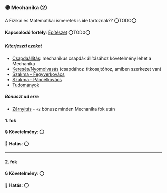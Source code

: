 ### 🟣 Mechanika (2)

A Fizikai és Matematikai ismeretek is ide tartoznak?? ⭕TODO⭕

**Kapcsolódó fortély**: [Építészet](epiteszet.md) ⭕TODO⭕

##### Kiterjeszti ezeket
- [Csapdaállítás](../kepzettsegek/csapdaallitas.md): mechanikus csapdák állításához követelmény lehet a Mechanika
- [Keresés/Nyomolvasás](kereses_nyomolvasas.md) (csapdához, titkosajtóhoz, amiben szerkezet van)
- [Szakma - Fegyverkovács](../kepzettsegek/szakma.md)
- [Szakma - Páncélkovács](../kepzettsegek/szakma.md)
- [Tudományok](../kepzettsegek/tudomanyok.md)

##### Bónuszt ad erre
- [Zárnyitás](../kepzettsegek/zarnyitas.md) - `+2` bónusz minden Mechanika fok után

#### 1. fok

🔒 **Követelmény**: ⭕

🌟 **Hatás**: ⭕

---
#### 2. fok

🔒 **Követelmény**: ⭕

🌟 **Hatás**: ⭕
